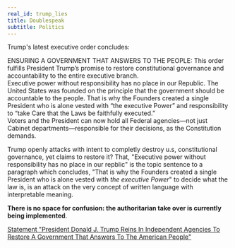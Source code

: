 ```yaml
---
real_id: trump_lies
title: Doublespeak
subtitle: Politics
---
```

Trump's latest executive order concludes:  
  
 ENSURING A GOVERNMENT THAT ANSWERS TO THE PEOPLE: This order fulfills President Trump’s promise to restore constitutional governance and accountability to the entire executive branch.  
 Executive power without responsibility has no place in our Republic. The United States was founded on the principle that the government should be accountable to the people. That is why the Founders created a single President who is alone vested with “the executive Power” and responsibility to “take Care that the Laws be faithfully executed.”  
 Voters and the President can now hold all Federal agencies—not just Cabinet departments—responsible for their decisions, as the Constitution demands.  
  
Trump openly attacks with intent to completly destroy u.s, constitutional governance, yet claims to restore it? That, "Executive power without responsibility has no place in our repblic" is the topic sentence to a paragraph which concludes, "That is why the Founders created a single President who is alone vested with _the executive Power_" to decide what the law is, is an attack on the very concept of written language with interpretable meaning.  
  
__There is no space for confusion: the authoritarian take over is currently being implemented__.  
  
[Statement "President Donald J. Trump Reins In Independent Agencies To Restore A Government That Answers To The American People"](https://www.whitehouse.gov/fact-sheets/2025/02/fact-sheet-president-donald-j-trump-reins-in-independent-agencies-to-restore-a-government-that-answers-to-the-american-people)
